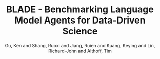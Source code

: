 ---
author: Gu, Ken and Shang, Ruoxi and Jiang, Ruien and Kuang, Keying and Lin, Richard-John and Althoff, Tim
booktitle: Findings of the 2024 Conference on Empirical Methods in Natural Language Processing
title: BLADE - Benchmarking Language Model Agents for Data-Driven Science
year: '2024'
pdf: guBLADEBenchmarkingLanguage2024a.pdf
thumbnail: guBLADE.png
--- 